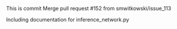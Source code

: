 This is commit Merge pull request #152 from smwitkowski/issue_113

Including documentation for inference_network.py